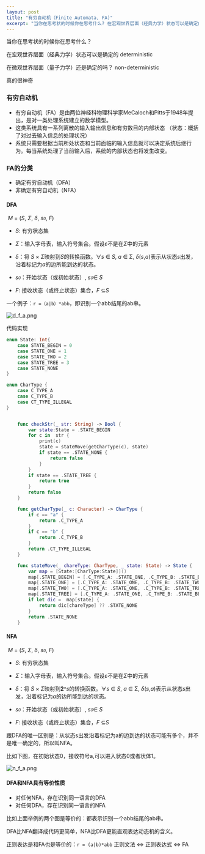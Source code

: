 ```yaml
---
layout: post
title: "有穷自动机（Finite Automata, FA)"
excerpt: "当你在思考状的时候你在思考什么? 在宏观世界层面（经典力学）状态可以是确定的  deterministic, 在微观世界层面（量子力学）还是确定的吗？ non-deterministic"
---
```

当你在思考状的时候你在思考什么？

在宏观世界层面（经典力学）状态可以是确定的  deterministic

在微观世界层面（量子力学）还是确定的吗？ non-deterministic

真的很神奇

### 有穷自动机

+ 有穷自动机（FA）是由两位神经科物理科学家MeCaloch和Pitts于1948年提出，是对一类处理系统建立的数学模型。
+ 这类系统具有一系列离散的输入输出信息和有穷数目的内部状态 （状态：概括了对过去输入信息的处理状况）
+ 系统只需要根据当前所处状态和当前面临的输入信息就可以决定系统后继行为。每当系统处理了当前输入后，系统的内部状态也将发生改变。

### FA的分类

+ 确定有穷自动机（DFA）
+ 非确定有穷自动机（NFA）

#### DFA

​    *M* = (*S*,  *Σ*, *δ*, *s<font size=1>0</font>*, *F*)

+ *S*: 有穷状态集
+ *Σ*：输入字母表，输入符号集合。假设*ε*不是在*Σ*中的元素

+ *δ*：将 *S* × *Σ*映射到*S*的转换函数。∀*s* ∈ *S*, *a* ∈ Σ, *δ*(*s*,*a*)表示从状态*s*出发，沿着标记为*a*的边所能到达的状态。
+ *s<font size=1>0</font>*：开始状态（或初始状态）, *s<font size=1>0</font>*∈ *S*
+ *F*:  接收状态（或终止状态）集合，*F* ⊆*S*

一个例子：```r =（a|b）*abb```，即识别一个abb结尾的ab串。

![d_f_a.png](https://iwait.me/assets/imgs/d_f_a.png)

代码实现

```swift
enum State: Int{
    case STATE_BEGIN = 0
    case STATE_ONE = 1
    case STATE_TWO = 2
    case STATE_TREE = 3
    case STATE_NONE
}

enum CharType {
    case C_TYPE_A
    case C_TYPE_B
    case CT_TYPE_ILLEGAL
}


    func checkStr(_ str: String) -> Bool {
        var state:State = .STATE_BEGIN
        for c in  str {
            print(c)
            state = stateMove(getCharType(c), state)
            if state == .STATE_NONE {
                return false
            }
        }
        if state == .STATE_TREE {
            return true
        }
        return false
    }

    func getCharType(_ c: Character) -> CharType {
        if c == "a" {
            return .C_TYPE_A
        }
        if c == "b" {
            return .C_TYPE_B
        }
        return .CT_TYPE_ILLEGAL
    }

    func stateMove(_ chareType: CharType, _ state: State) -> State {
        var map = [State:[CharType:State]]()
        map[.STATE_BEGIN] = [.C_TYPE_A: .STATE_ONE, .C_TYPE_B: .STATE_BEGIN]
        map[.STATE_ONE] = [.C_TYPE_A: .STATE_ONE, .C_TYPE_B: .STATE_TWO]
        map[.STATE_TWO] = [.C_TYPE_A: .STATE_ONE, .C_TYPE_B: .STATE_TREE]
        map[.STATE_TREE] = [.C_TYPE_A: .STATE_ONE, .C_TYPE_B: .STATE_BEGIN]
        if let dic =  map[state] {
            return dic[chareType] ?? .STATE_NONE
        }
        return .STATE_NONE
    }
```

#### NFA

​     *M* = (*S*,  *Σ*, *δ*, *s<font size=1>0</font>*, *F*)

- *S*:  有穷状态集
- *Σ*：输入字母表，输入符号集合。假设*ε*不是在*Σ*中的元素

- *δ*：将 *S* × *Σ*映射到**2**^*s*的转换函数。∀*s* ∈ *S*, *a* ∈ Σ, *δ*(*s*,*a*)表示从状态*s*出发，沿着标记为*a*的边所能到达的状态。
- *s<font size=1>0</font>*：开始状态（或初始状态）, *s<font size=1>0</font>*∈ *S*
- *F*:  接收状态（或终止状态）集合，*F* ⊆*S*

 跟DFA的唯一区别是：从状态s出发沿着标记为a的边到达的状态可能有多个，并不是唯一确定的，所以叫NFA。

比如下图，在初始状态0，接收符号a,可以进入状态0或者状体1。

![n_f_a.png](https://iwait.me/assets/imgs/n_f_a.png)



#### DFA和NFA具有等价性质

+ 对任何NFA，存在识别同一语言的DFA
+ 对任何DFA，存在识别同一语言的NFA

比如上面举例的两个图是等价的：都表示识别一个abb结尾的ab串。

DFA比NFA翻译成代码更简单，NFA比DFA更能直观表达动态机的含义。

正则表达是和FA也是等价的：```r = (a|b)*abb```  正则文法 ⇔ 正则表达式 ⇔ FA
